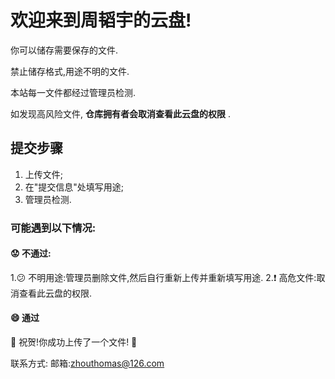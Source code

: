 # **欢迎来到周韬宇的云盘!**
你可以储存需要保存的文件.

禁止储存格式,用途不明的文件.

本站每一文件都经过管理员检测.

如发现高风险文件, **仓库拥有者会取消查看此云盘的权限** .

## 提交步骤
   1. 上传文件;
   2. 在"提交信息"处填写用途;
   3. 管理员检测.
### 可能遇到以下情况: 
#### :worried: 不通过:

   1.:confused: 不明用途:管理员删除文件,然后自行重新上传并重新填写用途.
   2.:exclamation: 高危文件:取消查看此云盘的权限.

#### :smile: 通过

   🎉  祝贺!你成功上传了一个文件! 🎉 

联系方式:
邮箱:zhouthomas@126.com
